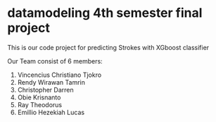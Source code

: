 # datamodeling 4th semester final project
 This is our code project  for predicting Strokes with XGboost classifier

 Our Team consist of 6 members:
 1. Vincencius Christiano Tjokro
 2. Rendy Wirawan Tamrin
 3. Christopher Darren
 4. Obie Krisnanto
 5. Ray Theodorus
 6. Emillio Hezekiah Lucas
